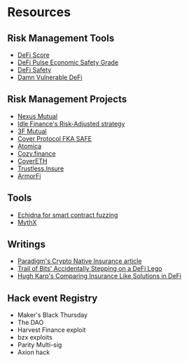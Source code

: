 # Resources

## Risk Management Tools
* [DeFi Score](https://defiscore.io/)
* [DeFi Pulse Economic Safety Grade](https://twitter.com/defipulse/status/1316098765384753152?s=20)
* [DeFi Safety](https://defisafety.com/) 
* [Damn Vulnerable DeFi](https://www.damnvulnerabledefi.xyz/)

## Risk Management Projects
* [Nexus Mutual](https://nexusmutual.io/)
* [Idle Finance's Risk-Adjusted strategy](https://idle.finance/#/dashboard/risk)
* [3F Mutual](https://3fmutual.com/)
* [Cover Protocol FKA SAFE]()
* [Atomica](https://atomica.org/)
* [Cozy.finance](https://cozy.finance/)
* [CoverETH](https://hack.ethglobal.co/showcase/covereth-recUTQJKsoK9G34JS)
* [Trustless.Insure](https://hack.ethglobal.co/showcase/trustless-insure-recMrBDwOFlb0rhjO)
* [ArmorFi](https://twitter.com/armorfi)


## Tools
* [Echidna for smart contract fuzzing](https://medium.com/coinmonks/smart-contract-fuzzing-d9b88e0b0a05)
* [MythX](https://mythx.io/)

## Writings
* [Paradigm's Crypto Native Insurance article](https://www.fehrsam.xyz/blog/crypto-native-insurance-defi)
* [Trail of Bits' Accidentally Stepping on a DeFi Lego](https://blog.trailofbits.com/2020/08/05/accidentally-stepping-on-a-defi-lego/)
* [Hugh Karp's Comparing Insurance Like Solutions in DeFi](https://medium.com/@hugh_karp/comparing-insurance-like-solutions-in-defi-a804a6be6d48)

## Hack event Registry
* Maker's Black Thursday
* The DAO
* Harvest Finance exploit
* bzx exploits
* Parity Multi-sig
* Axion hack